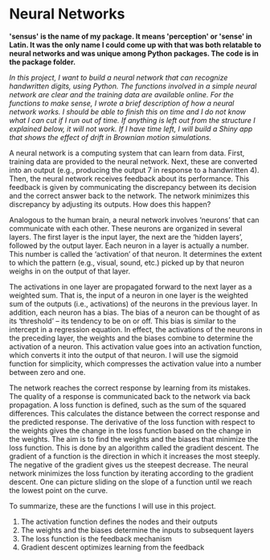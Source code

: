 # Neural Networks 

**'sensus' is the name of my package. It means 'perception' or 'sense' in Latin. It was the only name I could 
come up with that was both relatable to neural networks and was unique among Python packages. The code is in the package folder.**

*In this project, I want to build a neural network that can recognize handwritten digits, using Python. The functions involved in a simple neural network are clear and the training data are available online. For the functions to make sense, I wrote a brief description of how a neural network works. I should be able to finish this on time and I do not know what I can cut if I run out of time. If anything is left out from the structure I explained below, it will not work. If I have time left, I will build a Shiny app that shows the effect of drift in Brownian motion simulations.*

A neural network is a computing system that can learn from data. First, training data are provided to the neural network. Next, these are converted into an output (e.g., producing the output 7 in response to a handwritten 4). Then, the neural network receives feedback about its performance. This feedback is given by communicating the discrepancy between its decision and the correct answer back to the network. The network minimizes this discrepancy by adjusting its outputs. How does this happen? 

Analogous to the human brain, a neural network involves ‘neurons’ that can communicate with each other. These neurons are organized in several layers. The first layer is the input layer, the next are the ‘hidden layers’, followed by the output layer. Each neuron in a layer is actually a number. This number is called the ‘activation’ of that neuron. It determines the extent to which the pattern (e.g., visual, sound, etc.) picked up by that neuron weighs in on the output of that layer. 

The activations in one layer are propagated forward to the next layer as a weighted sum. That is, the input of a neuron in one layer is the weighted sum of the outputs (i.e., activations) of the neurons in the previous layer. In addition, each neuron has a bias. The bias of a neuron can be thought of as its ‘threshold’ – its tendency to be on or off. This bias is similar to the intercept in a regression equation. In effect, the activations of the neurons in the preceding layer, the weights and the biases combine to determine the activation of a neuron. This activation value goes into an activation function, which converts it into the output of that neuron. I will use the sigmoid function for simplicity, which compresses the activation value into a number between zero and one. 

The network reaches the correct response by learning from its mistakes. The quality of a response is communicated back to the network via back propagation. A loss function is defined, such as the sum of the squared differences. This calculates the distance between the correct response and the predicted response. The derivative of the loss function with respect to the weights gives the change in the loss function based on the change in the weights. The aim is to find the weights and the biases that minimize the loss function. This is done by an algorithm called the gradient descent. The gradient of a function is the direction in which it increases the most steeply. The negative of the gradient gives us the steepest decrease. The neural network minimizes the loss function by iterating according to the gradient descent. One can picture sliding on the slope of a function until we reach the lowest point on the curve. 

To summarize, these are the functions I will use in this project. 
1. The activation function defines the nodes and their outputs
2. The weights and the biases determine the inputs to subsequent layers 
3. The loss function is the feedback mechanism
4. Gradient descent optimizes learning from the feedback  
